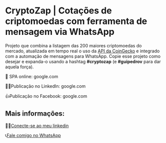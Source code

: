 # CryptoZap | Cotações de criptomoedas com ferramenta de mensagem via WhatsApp

Projeto que combina a listagem das 200 maiores criptomoedas do mercado, atualizada em tempo real o uso da [API da CoinGecko](https://www.coingecko.com/) e integrado com a automação de mensagens para WhatsApp. Copie esse projeto como desejar e expanda-o usando a hashtag **#cryptozap** (e **#guipedrov** para dar aquela força).

🚀 SPA online: google.com

🧑‍💼Publicação no LinkedIn: google.com

👍Publicação no Facebook: google.com

## Mais informações:

👨‍💼[Conecte-se ao meu linkedin](google.com)

📞[Fale comigo no WhatsApp](google.com)
